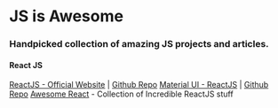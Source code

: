# JS is Awesome

### Handpicked collection of amazing JS projects and articles.

#### React JS

[ReactJS - Official Website](http://facebook.github.io/react/) | [Github Repo](https://github.com/facebook/react)
[Material UI - ReactJS](http://material-ui.com/) | [Github Repo](https://github.com/callemall/material-ui)
[Awesome React](https://github.com/enaqx/awesome-react) - Collection of Incredible ReactJS stuff
